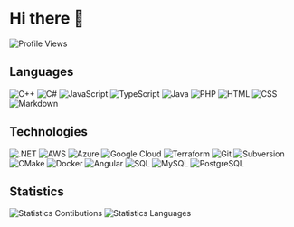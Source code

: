 # Hi there 👋

![Profile Views]

## Languages

![C++] ![C#] ![JavaScript] ![TypeScript] ![Java] ![PHP] ![HTML] ![CSS]
![Markdown]

## Technologies
![.NET] ![AWS] ![Azure] ![Google Cloud] ![Terraform] ![Git] ![Subversion]
![CMake] ![Docker] ![Angular] ![SQL] ![MySQL] ![PostgreSQL]

## Statistics

![Statistics Contibutions] ![Statistics Languages]

<!-- external links -->
[Profile Views]: https://komarev.com/ghpvc/?username=devpow112 "Profile Views"
[C++]: https://img.shields.io/badge/-C++-FFF?&logo=c%2b%2b&logoColor=00599C "C++"
[C#]: https://img.shields.io/badge/-CSharp-FFF?&logo=c-sharp&logoColor=239120 "C#"
[JavaScript]: https://img.shields.io/badge/-JavaScript-FFF?&logo=JavaScript "JavaScript" 
[TypeScript]: https://img.shields.io/badge/-TypeScript-FFF?&logo=TypeScript "TypeScript"
[Java]: https://img.shields.io/badge/-Java-FFF?&logo=Java&logoColor=007396 "Java"
[PHP]: https://img.shields.io/badge/-PHP-FFF?&logo=PHP "PHP"
[HTML]: https://img.shields.io/badge/-HTML-FFF?&logo=HTML5 "HTML"
[CSS]: https://img.shields.io/badge/-CSS-FFF?&logo=CSS3&logoColor=1572B6 "CSS"
[Markdown]: https://img.shields.io/badge/-Markdown-FFF?logo=Markdown&logoColor=000000 "Markdown"
[.NET]: https://img.shields.io/badge/-.NET-FFF?logo=.NET&logoColor=512BD4 ".NET"
[AWS]: https://img.shields.io/badge/-AWS-FFF?&logo=Amazon-AWS&logoColor=232F3E "AWS"
[Azure]: https://img.shields.io/badge/-Azure-FFF?&logo=Microsoft-Azure "Azure"
[Google Cloud]: https://img.shields.io/badge/-Google%20Cloud-FFF?&logo=Google-Cloud "Google Cloud"
[Terraform]: https://img.shields.io/badge/-Terraform-FFF?&logo=Terraform&logoColor=623CE4 "Terraform"
[Git]: https://img.shields.io/badge/-Git-FFF?logo=Git "Git"
[Subversion]: https://img.shields.io/badge/-Subversion-FFF?logo=Subversion "Subversion"
[CMake]: https://img.shields.io/badge/-CMake-FFF?logo=CMake&logoColor=064F8C "CMake"
[Docker]: https://img.shields.io/badge/-Docker-FFF?logo=Docker "Docker"
[Angular]: https://img.shields.io/badge/-Angular-FFF?logo=angular&logoColor=E23237 "Angular"
[SQL]: https://img.shields.io/badge/-SQL-FFF?logo=Microsoft-SQL-Server&logoColor=CC2927 "SQL"
[MySQL]: https://img.shields.io/badge/-MySQL-FFF?logo=MySQL "MySQL"
[PostgreSQL]: https://img.shields.io/badge/-PostgreSQL-FFF?logo=PostgreSQL&logoColor=336791 "PostgreSQL"
[Statistics Contibutions]: https://github-readme-stats.vercel.app/api?username=devpow112&hide_border=true&include_all_commits=true&count_private=true&line_height=20&custom_title=Contributions
[Statistics Languages]: https://github-readme-stats.vercel.app/api/top-langs/?username=devpow112&hide_border=true&layout=compact&langs_count=6
